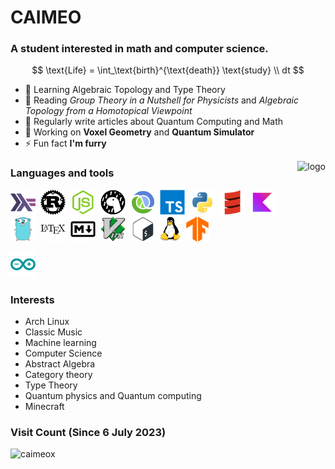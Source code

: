 # CAIMEO
### A student interested in math and computer science.
<!--
**CAIMEOX/CAIMEOX** is a ✨ _special_ ✨ repository because its `README.md` (this file) appears on your GitHub profile.
-->
$$
\text{Life} = \int_\text{birth}^{\text{death}} \text{study} \\ dt
$$

- 🌱 Learning Algebraic Topology and Type Theory
- 🤔 Reading *Group Theory in a Nutshell for Physicists* and *Algebraic Topology from a Homotopical Viewpoint*
- 📝 Regularly write articles about Quantum Computing and Math
- 🔭 Working on **Voxel Geometry** and **Quantum Simulator**
- ⚡ Fun fact **I'm furry**
<img align="right" src="https://github-readme-stats.vercel.app/api?username=CAIMEOX&show_icons=true&theme=gruvbox&count_private=true" height="150px" alt="logo">

### Languages and tools
<div>
  <img src="https://github.com/devicons/devicon/blob/master/icons/haskell/haskell-original.svg" title="Haskell" alt="Haskell" width="40" height="40"/>&nbsp;
  <img src="https://github.com/devicons/devicon/blob/master/icons/rust/rust-plain.svg" title="Rust" alt="Rust" width="40" height="40"/>&nbsp;
  <img src="https://github.com/devicons/devicon/blob/master/icons/nodejs/nodejs-original.svg" title="Nodejs" alt="Nodejs" width="40" height="40"/>&nbsp;
  <img src="https://github.com/devicons/devicon/blob/master/icons/denojs/denojs-original.svg" title="Denojs" alt="Denojs" width="40" height="40"/>&nbsp;
  <img src="https://github.com/devicons/devicon/blob/master/icons/clojure/clojure-original.svg" title="Clojure" alt="Clojure" width="40" height="40"/>&nbsp;
  <img src="https://github.com/devicons/devicon/blob/master/icons/typescript/typescript-original.svg" title="Typescript" alt="Typescript" width="40" height="40"/>&nbsp;
  <img src="https://github.com/devicons/devicon/blob/master/icons/python/python-original.svg"  title="Python" alt="Python" width="40" height="40"/>&nbsp;
  <img src="https://github.com/devicons/devicon/blob/master/icons/scala/scala-original.svg" width="40" height="40"/>&nbsp;
  <img src="https://github.com/devicons/devicon/blob/master/icons/kotlin/kotlin-original.svg" width="40" height="40"/>&nbsp;
  <img src="https://github.com/devicons/devicon/blob/master/icons/go/go-original.svg" width="40" height="40"/>&nbsp;
  <img src="https://github.com/devicons/devicon/blob/master/icons/latex/latex-original.svg" width="40" height="40"/>&nbsp;
  <img src="https://github.com/devicons/devicon/blob/master/icons/markdown/markdown-original.svg" width="40" height="40"/>&nbsp;
  <img src="https://github.com/devicons/devicon/blob/master/icons/vim/vim-original.svg" width="40" height="40"/>&nbsp;
  <img src="https://github.com/devicons/devicon/blob/master/icons/bash/bash-original.svg" width="40" height="40"/>
  <img src="https://github.com/devicons/devicon/blob/master/icons/linux/linux-original.svg" title="Linux" alt="Linux" width="40" height="40"/>
    <img src="https://github.com/devicons/devicon/blob/master/icons/tensorflow/tensorflow-original.svg" title="TensorFlow" alt="tensorflow" width="40" height="40"/>
  
  <img src="https://github.com/devicons/devicon/blob/master/icons/arduino/arduino-original.svg" width="40" height="40"/>&nbsp;
</div>


### Interests
- Arch Linux
- Classic Music
- Machine learning 
- Computer Science
- Abstract Algebra
- Category theory
- Type Theory
- Quantum physics and Quantum computing
- Minecraft

### Visit Count (Since 6 July 2023)
<img src="https://count.getloli.com/get/@caimeox?theme=moebooru" alt="caimeox" />

